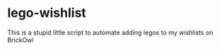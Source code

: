lego-wishlist
=============

This is a stupid little script to automate adding legos to my wishlists on BrickOwl
